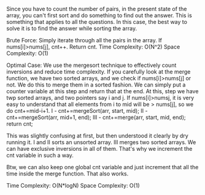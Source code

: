 Since you have to count the number of pairs, in the present state of the array, you can't first sort and do something to find out the answer. This is something that applies to all the questions. 
In this case, the best way to solve it is to find the answer while sorting the array. 

Brute Force:
Simply iterate through all the pairs in the array. If nums[i]>nums[j], cnt++. Return cnt.
Time Complexity: O(N^2)
Space Complexity: O(1)

Optimal Case:
We use the mergesort technique to effectively count inversions and reduce time complexity. If you carefully look at the merge function, we have two sorted arrays, and we check if nums[i]>nums[j] or not. We do this to merge them in a sorted fashion. We can simply put a counter variable at this step and return that at the end. At this, step we have twp sorted arrays, and two pointers say i and j. If nums[i]>nums[j](Inversion!), it is very easy to understand that all elements from i to mid will be > nums[j], so we do cnt+=mid-i+1. 
I - cnt+=mergeSort(arr, start, mid);
II - cnt+=mergeSort(arr, mid+1, end);
III - cnt+=merge(arr, start, mid, end);
return cnt;

This was slightly confusing at first, but then understood it clearly by dry running it. 
I and II sorts an unsorted array. III merges two sorted arrays. We can have exclusive inversions in all of them. That's why we increment the cnt variable in such a way. 

Btw, we can also keep one global cnt variable and just increment that all the time inside the merge function. That also works.

Time Complexity: O(N*logN)
Space Complexity: O(1)

